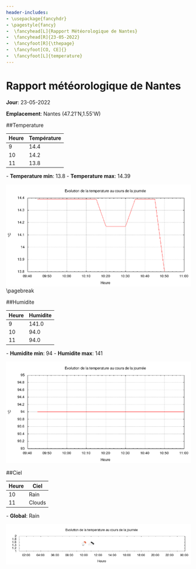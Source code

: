 ```yaml
---
header-includes:
- \usepackage{fancyhdr}
- \pagestyle{fancy}
-  \fancyhead[L]{Rapport Météorologique de Nantes}
-  \fancyhead[R]{23-05-2022}
-  \fancyfoot[R]{\thepage}
-  \fancyfoot[CO, CE]{}
-  \fancyfoot[L]{temperature}
---
```

# Rapport météorologique de Nantes 

**Jour**: 23-05-2022 

**Emplacement**: Nantes (47.21'N,1.55'W)

##Temperature

| Heure | Température |
|----------|------------|
|   9      |  14.4      |
|  10      |  14.2      |
|  11      |  13.8      |
\- **Temperature min**: 13.8
\- **Temperature max**: 14.39

![](Temp_graph.png)
\pagebreak  

##Humidite

| Heure | Humidite |
|----------|------------|
|   9      | 141.0      |
|  10      |  94.0      |
|  11      |  94.0      |
\- **Humidite min**: 94
\- **Humidite max**: 141

![](Humidite_graph.png)

##Ciel

| Heure | Ciel |
|----------|------------|
|  10      |  Rain      |
|  11      |Clouds      |
\- **Global**: Rain

![](Main_graph.png)
